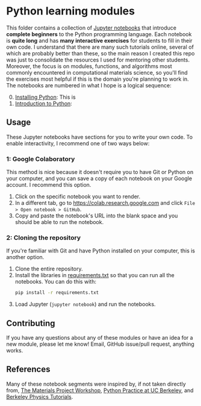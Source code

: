 # Python learning modules
This folder contains a collection of [Jupyter notebooks](https://jupyter.org) that introduce **complete beginners** to the Python programming language.
Each notebook is **quite long** and has **many interactive exercises** for students to fill in their own code.
I understand that there are many such tutorials online, several of which are probably better than these, so the main reason I created this repo was just to consolidate the resources I used for mentoring other students.
Moreover, the focus is on modules, functions, and algorithms most commonly encountered in computational materials science, so you'll find the exercises most helpful if this is the domain you're planning to work in.
The notebooks are numbered in what I hope is a logical sequence:

00. [Installing Python](00_Installing_Python.md): This is 
01. [Introduction to Python](01_Introduction_to_Python.ipynb):


## Usage
These Jupyter notebooks have sections for you to write your own code. 
To enable interactivity, I recommend one of two ways below:

### 1: Google Colaboratory
This method is nice because it doesn't require you to have Git or Python on your computer, and you can save a copy of each notebook on your Google account. 
I recommend this option.

1. Click on the specific notebook you want to render.   
1. In a different tab, go to https://colab.research.google.com and click `File > Open notebook > GitHub`.   
1. Copy and paste the notebook's URL into the blank space and you should be able to run the notebook.

### 2: Cloning the repository
If you're familiar with Git and have Python installed on your computer, this is another option.   

1. Clone the entire repository.   
1. Install the libraries in [requirements.txt](../requirements.txt) so that you can run all the notebooks. You can do this with:
    ```bash
    pip install -r requirements.txt 
    ```   
1. Load Jupyter (`jupyter notebook`) and run the notebooks.   


## Contributing
If you have any questions about any of these modules or have an idea for a new module, please let me know! 
Email, GitHub issue/pull request, anything works.


## References
Many of these notebook segments were inspired by, if not taken directly from, [The Materials Project Workshop](https://github.com/materialsproject/workshop/), [Python Practice at UC Berkeley](http://python.berkeley.edu/), and [Berkeley Physics Tutorials](https://github.com/berkeley-physics).